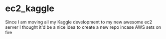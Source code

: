 # ec2_kaggle

Since I am moving all my Kaggle development to my new awesome ec2 server I thought it'd be a nice idea to create a new repo incase AWS sets on fire
